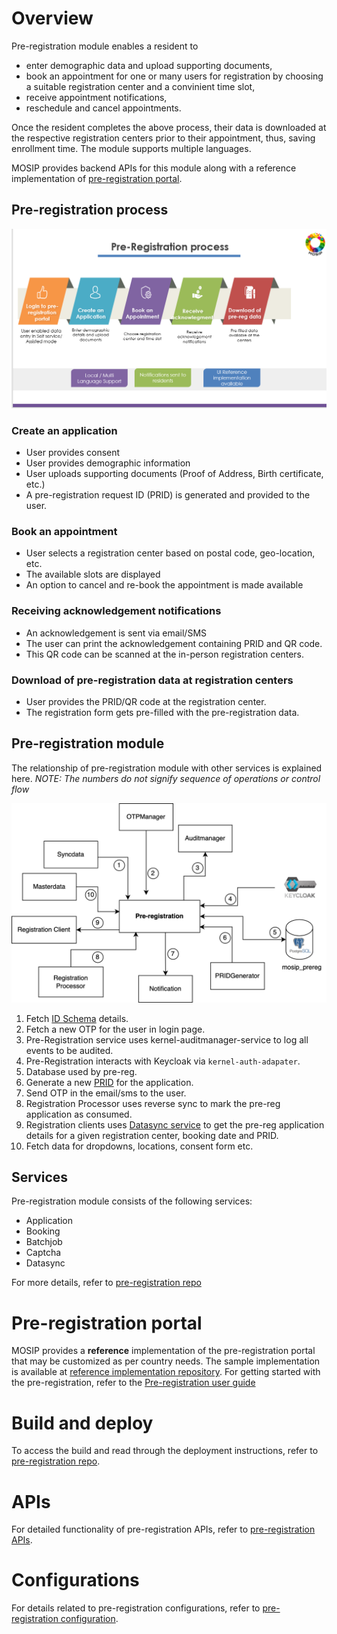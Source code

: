 # Overview

Pre-registration module enables a resident to 
* enter demographic data and upload supporting documents,
* book an appointment for one or many users for registration by choosing a suitable registration center and a convinient time slot,
* receive appointment notifications,
* reschedule and cancel appointments.

Once the resident completes the above process, their data is downloaded at the respective registration centers prior to their appointment, thus, saving enrollment time. The  module supports multiple languages. 

MOSIP provides backend APIs for this module along with a reference implementation of [pre-registration portal](#pre-registration-portal).

## Pre-registration process

![](_images/pre-reg-process.png)

### Create an application
* User provides consent
* User provides demographic information
* User uploads supporting documents (Proof of Address, Birth certificate, etc.)
* A pre-registration request ID (PRID) is generated and provided to the user.

### Book an appointment
* User selects a registration center based on postal code, geo-location, etc.
* The available slots are displayed
* An option to cancel and re-book the appointment is made available

### Receiving acknowledgement notifications
* An acknowledgement is sent via email/SMS 
* The user can print the acknowledgement containing PRID and QR code. 
* This QR code can be scanned at the in-person registration centers.

### Download of pre-registration data at registration centers
* User provides the PRID/QR code at the registration center.
* The registration form gets pre-filled with the pre-registration data.


## Pre-registration module
The relationship of pre-registration module  with other services is explained here.  _NOTE: The numbers do not signify sequence of operations or control flow_

![](_images/pre-reg-entity.png)

1. Fetch [ID Schema](id-schema) details.
2. Fetch a new OTP for the user in login page.
3. Pre-Registration service uses kernel-auditmanager-service to log all events to be audited.
4. Pre-Registration interacts with Keycloak via `kernel-auth-adapater`.
5. Database used by pre-reg.
6. Generate a new [PRID]() for the application.
7. Send OTP in the email/sms to the user.
8. Registration Processor uses reverse sync to mark the pre-reg application as consumed.
9. Registration clients uses [Datasync service](https://github.com/mosip/pre-registration/tree/1.2.0-rc2/pre-registration/pre-registration-datasync-service) to get the pre-reg application details for a given registration center, booking date and PRID.
10. Fetch data for dropdowns, locations, consent form etc.

## Services

Pre-registration module consists of the following services:
* Application 
* Booking
* Batchjob
* Captcha
* Datasync

For more details, refer to [pre-registration repo](https://github.com/pjoshi751/pre-registration/tree/develop)

# Pre-registration portal
MOSIP provides a **reference** implementation of the pre-registration portal that may be customized as per country needs. The sample implementation is available at [reference implementation repository](https://github.com/mosip/mosip-ref-impl).
For getting started with the pre-registration, refer to the [Pre-registration user guide](pre-registration-user-guide.md) 

# Build and deploy
To access the build and read through the deployment instructions, refer to [pre-registration repo](https://github.com/pjoshi751/pre-registration/tree/develop).

# APIs
For detailed functionality of pre-registration APIs, refer to [pre-registration APIs](../../../api-reference/Pre-Registration-APIs.md).

# Configurations
For details related to pre-registration configurations, refer to [pre-registration configuration](https://github.com/pjoshi751/pre-registration/blob/develop/docs/configuration.md).
